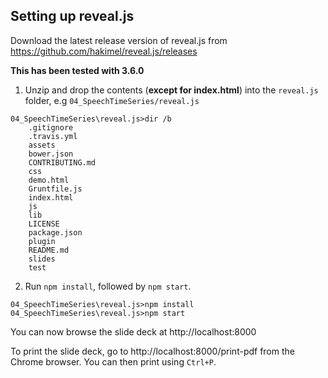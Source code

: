 ## Setting up reveal.js

Download the latest release version of reveal.js from https://github.com/hakimel/reveal.js/releases

**This has been tested with 3.6.0**

1. Unzip and drop the contents (**except for index.html**) into the `reveal.js` folder, e.g `04_SpeechTimeSeries/reveal.js`

```
04_SpeechTimeSeries\reveal.js>dir /b
    .gitignore
    .travis.yml
    assets
    bower.json
    CONTRIBUTING.md
    css
    demo.html
    Gruntfile.js
    index.html
    js
    lib
    LICENSE
    package.json
    plugin
    README.md
    slides
    test
```

2. Run `npm install`, followed by `npm start`.
```
04_SpeechTimeSeries\reveal.js>npm install
04_SpeechTimeSeries\reveal.js>npm start
```

You can now browse the slide deck at http://localhost:8000

To print the slide deck, go to http://localhost:8000/print-pdf from the Chrome browser. You can then print using `Ctrl+P`.